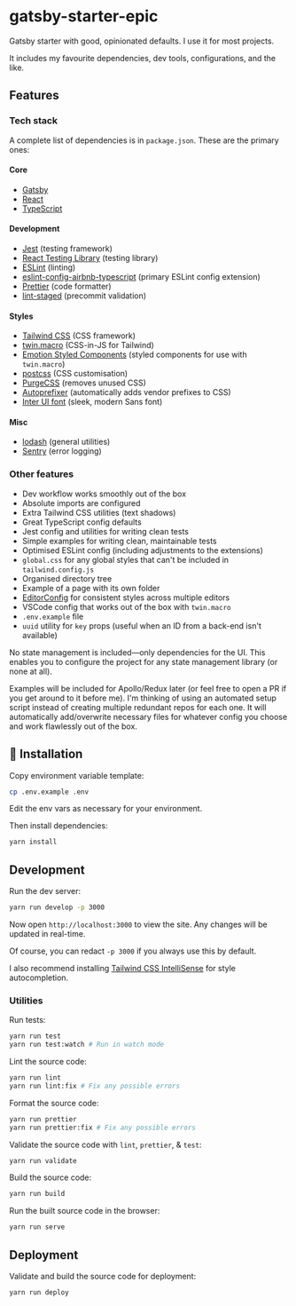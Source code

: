 # gatsby-starter-epic

Gatsby starter with good, opinionated defaults. I use it for most projects.

It includes my favourite dependencies, dev tools, configurations, and the like.
## Features
### Tech stack

A complete list of dependencies is in `package.json`. These are the primary ones:

#### Core

- [Gatsby](https://www.gatsbyjs.com)
- [React](https://reactjs.org)
- [TypeScript](https://www.typescriptlang.org)

#### Development

- [Jest](https://jestjs.io) (testing framework)
- [React Testing Library](https://testing-library.com/docs/react-testing-library/intro/) (testing library)
- [ESLint](https://eslint.org) (linting)
- [eslint-config-airbnb-typescript](https://github.com/iamturns/eslint-config-airbnb-typescript) (primary ESLint config extension)
- [Prettier](https://prettier.io) (code formatter)
- [lint-staged](https://github.com/okonet/lint-staged) (precommit validation)

#### Styles

- [Tailwind CSS](https://tailwindcss.co) (CSS framework)
- [twin.macro](https://github.com/ben-rogerson/twin.macro) (CSS-in-JS for Tailwind)
- [Emotion Styled Components](https://emotion.sh/docs/styled) (styled components for use with `twin.macro`)
- [postcss](https://postcss.org) (CSS customisation)
- [PurgeCSS](https://purgecss.com/) (removes unused CSS)
- [Autoprefixer](https://autoprefixer.github.io) (automatically adds vendor prefixes to CSS)
- [Inter UI font](https://rsms.me/inter/) (sleek, modern Sans font)
#### Misc

- [lodash](https://lodash.com) (general utilities)
- [Sentry](https://sentry.io) (error logging)

### Other features

* Dev workflow works smoothly out of the box
* Absolute imports are configured
* Extra Tailwind CSS utilities (text shadows)
* Great TypeScript config defaults
* Jest config and utilities for writing clean tests
* Simple examples for writing clean, maintainable tests
* Optimised ESLint config (including adjustments to the extensions)
* `global.css` for any global styles that can't be included in `tailwind.config.js`
* Organised directory tree
* Example of a page with its own folder
* [EditorConfig](https://editorconfig.org/) for consistent styles across multiple editors
* VSCode config that works out of the box with `twin.macro`
* `.env.example` file
* `uuid` utility for `key` props (useful when an ID from a back-end isn't available)

No state management is included—only dependencies for the UI. This enables you to configure the project for any state management library (or none at all).

Examples will be included for Apollo/Redux later (or feel free to open a PR if you get around to it before me). I'm thinking of using an automated setup script instead of creating multiple redundant repos for each one. It will automatically add/overwrite necessary files for whatever config you choose and work flawlessly out of the box.
## 🚀 Installation

Copy environment variable template:

```sh
cp .env.example .env
```

Edit the env vars as necessary for your environment.

Then install dependencies:

```sh
yarn install
```

## Development

Run the dev server:

```sh
yarn run develop -p 3000
```

Now open `http://localhost:3000` to view the site. Any changes will be updated in real-time.

Of course, you can redact `-p 3000` if you always use this by default.

I also recommend installing [Tailwind CSS IntelliSense](https://marketplace.visualstudio.com/items?itemName=bradlc.vscode-tailwindcss) for style autocompletion.

### Utilities

Run tests:

```sh
yarn run test
yarn run test:watch # Run in watch mode
```

Lint the source code:

```sh
yarn run lint
yarn run lint:fix # Fix any possible errors
```

Format the source code:

```sh
yarn run prettier
yarn run prettier:fix # Fix any possible errors
```

Validate the source code with `lint`, `prettier`, & `test`:

```sh
yarn run validate
```

Build the source code:

```sh
yarn run build
```

Run the built source code in the browser:

```sh
yarn run serve
```

## Deployment

Validate and build the source code for deployment:

```sh
yarn run deploy
```
